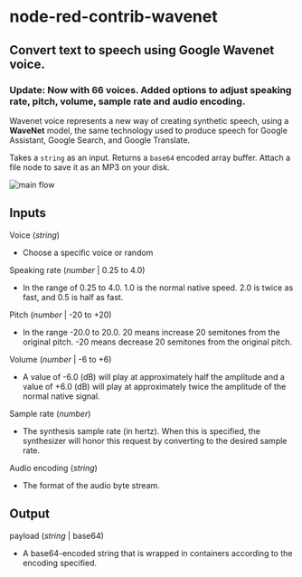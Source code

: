 # node-red-contrib-wavenet
## Convert text to speech using Google Wavenet voice.

### Update: Now with 66 voices. Added options to adjust speaking rate, pitch, volume, sample rate and audio encoding.

Wavenet voice represents a new way of creating synthetic speech, using a **WaveNet** model, the same technology used to produce speech for Google Assistant, Google Search, and Google Translate.

Takes a `string` as an input. Returns a `base64` encoded array buffer. Attach a file node to save it as an MP3 on your disk.

![main flow](https://imgur.com/WyF9hBt.png)


## Inputs

Voice (_string_)
- Choose a specific voice or random

Speaking rate (_number_ | 0.25 to 4.0)
- In the range of 0.25 to 4.0. 1.0 is the normal native speed. 2.0 is twice as fast, and 0.5 is half as fast.

Pitch (_number_ | -20 to +20)
- In the range -20.0 to 20.0. 20 means increase 20 semitones from the original pitch. -20 means decrease 20 semitones from the original pitch.

Volume (_number_ | -6 to +6)
- A value of -6.0 (dB) will play at approximately half the amplitude and a value of +6.0 (dB) will play at approximately twice the amplitude of the normal native signal.

Sample rate (_number_)
- The synthesis sample rate (in hertz). When this is specified, the synthesizer will honor this request by converting to the desired sample rate.

Audio encoding (_string_)
- The format of the audio byte stream.
</dl>

## Output

payload (_string_ | base64)
- A base64-encoded string that is wrapped in containers according to the encoding specified.